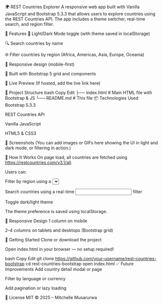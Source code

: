 

🌍 REST Countries Explorer
A responsive web app built with Vanilla JavaScript and Bootstrap 5.3.3 that allows users to explore countries using the REST Countries API. The app includes a theme switcher, real-time search, and region filter.

🔧 Features
🌙 Light/Dark Mode toggle (with theme saved in localStorage)

🔍 Search countries by name

🌐 Filter countries by region (Africa, Americas, Asia, Europe, Oceania)

📱 Responsive design (mobile-first)

🧩 Built with Bootstrap 5 grid and components

🚀 Live Preview
(If hosted, add the live link here)

📁 Project Structure
bash
Copy
Edit
├── index.html       # Main HTML file with Bootstrap & JS
└── README.md        # This file
📦 Technologies Used
Bootstrap 5.3.3

REST Countries API

Vanilla JavaScript

HTML5 & CSS3

📸 Screenshots
(You can add images or GIFs here showing the UI in light and dark mode, or filtering in action.)

🧠 How It Works
On page load, all countries are fetched using https://restcountries.com/v3.1/all.

Users can:

Filter by region using a <select> dropdown

Search countries using a real-time <input> filter

Toggle dark/light theme

The theme preference is saved using localStorage.

📲 Responsive Design
1 column on mobile

2–4 columns on tablets and desktops (Bootstrap grid)

🔌 Getting Started
Clone or download the project

Open index.html in your browser — no setup required!

bash
Copy
Edit
git clone https://github.com/your-username/rest-countries-bootstrap
cd rest-countries-bootstrap
open index.html
✅ Future Improvements
Add country detail modal or page

Filter by language or currency

Add pagination or lazy loading

📄 License
MIT © 2025 – Mitchelle Musarurwa



